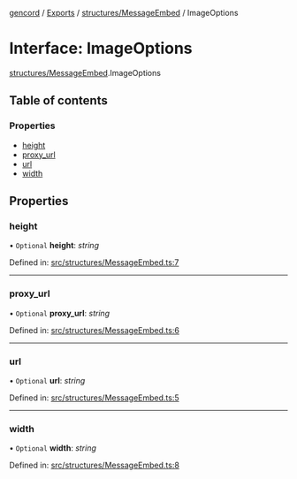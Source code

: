 [gencord](../README.md) / [Exports](../modules.md) / [structures/MessageEmbed](../modules/structures_messageembed.md) / ImageOptions

# Interface: ImageOptions

[structures/MessageEmbed](../modules/structures_messageembed.md).ImageOptions

## Table of contents

### Properties

- [height](structures_messageembed.imageoptions.md#height)
- [proxy\_url](structures_messageembed.imageoptions.md#proxy_url)
- [url](structures_messageembed.imageoptions.md#url)
- [width](structures_messageembed.imageoptions.md#width)

## Properties

### height

• `Optional` **height**: *string*

Defined in: [src/structures/MessageEmbed.ts:7](https://github.com/Gencord/gencord/blob/a52c25b/src/structures/MessageEmbed.ts#L7)

___

### proxy\_url

• `Optional` **proxy\_url**: *string*

Defined in: [src/structures/MessageEmbed.ts:6](https://github.com/Gencord/gencord/blob/a52c25b/src/structures/MessageEmbed.ts#L6)

___

### url

• `Optional` **url**: *string*

Defined in: [src/structures/MessageEmbed.ts:5](https://github.com/Gencord/gencord/blob/a52c25b/src/structures/MessageEmbed.ts#L5)

___

### width

• `Optional` **width**: *string*

Defined in: [src/structures/MessageEmbed.ts:8](https://github.com/Gencord/gencord/blob/a52c25b/src/structures/MessageEmbed.ts#L8)
